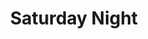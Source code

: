 ---
title: "Saturday Night"
year: 2024
rating: 1.5
stars: "★½"
rewatched: false
permalink: "saturday-night-2024"
watched_on: 2024-11-21
---
